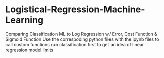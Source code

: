 # Logistical-Regression-Machine-Learning
Comparing Classification ML to Log Regression w/ Error, Cost Function &amp; Sigmoid Function
Use the correspoding python files with the ipynb files to call custom functions
run classification first to get an idea of linear regression model limits
